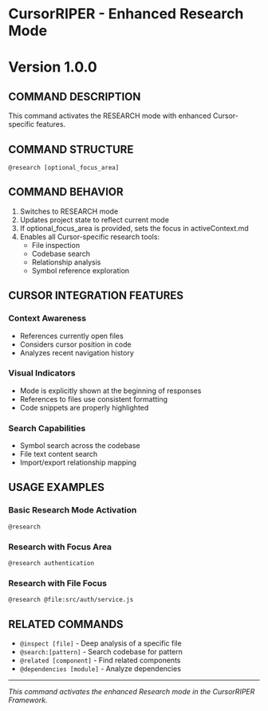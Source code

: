 # CursorRIPER - Enhanced Research Mode
# Version 1.0.0

## COMMAND DESCRIPTION
This command activates the RESEARCH mode with enhanced Cursor-specific features.

## COMMAND STRUCTURE
```
@research [optional_focus_area]
```

## COMMAND BEHAVIOR
1. Switches to RESEARCH mode
2. Updates project state to reflect current mode
3. If optional_focus_area is provided, sets the focus in activeContext.md
4. Enables all Cursor-specific research tools:
   - File inspection
   - Codebase search
   - Relationship analysis
   - Symbol reference exploration

## CURSOR INTEGRATION FEATURES

### Context Awareness
- References currently open files
- Considers cursor position in code
- Analyzes recent navigation history

### Visual Indicators
- Mode is explicitly shown at the beginning of responses
- References to files use consistent formatting
- Code snippets are properly highlighted

### Search Capabilities
- Symbol search across the codebase
- File text content search
- Import/export relationship mapping

## USAGE EXAMPLES

### Basic Research Mode Activation
```
@research
```

### Research with Focus Area
```
@research authentication
```

### Research with File Focus
```
@research @file:src/auth/service.js
```

## RELATED COMMANDS
- `@inspect [file]` - Deep analysis of a specific file
- `@search:[pattern]` - Search codebase for pattern
- `@related [component]` - Find related components
- `@dependencies [module]` - Analyze dependencies

---

*This command activates the enhanced Research mode in the CursorRIPER Framework.*
